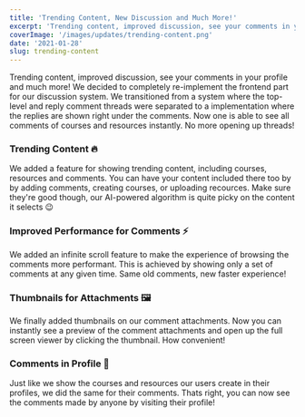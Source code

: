 ```yaml
---
title: 'Trending Content, New Discussion and Much More!'
excerpt: 'Trending content, improved discussion, see your comments in your profile and much more!'
coverImage: '/images/updates/trending-content.png'
date: '2021-01-28'
slug: trending-content
---
```


Trending content, improved discussion, see your comments in your profile and much more! We decided to completely re-implement the frontend part for our discussion system. We transitioned from a system where the top-level and reply comment threads were separated to a implementation where the replies are shown right under the comments. Now one is able to see all comments of courses and resources instantly. No more opening up threads!

### Trending Content 🔥

We added a feature for showing trending content, including courses, resources and comments. You can have your content included there too by by adding comments, creating courses, or uploading recources. Make sure they're good though, our AI-powered algorithm is quite picky on the content it selects 😉

### Improved Performance for Comments ⚡

We added an infinite scroll feature to make the experience of browsing the comments more performant. This is achieved by showing only a set of comments at any given time. Same old comments, new faster experience!

### Thumbnails for Attachments 🖼️

We finally added thumbnails on our comment attachments. Now you can instantly see a preview of the comment attachments and open up the full screen viewer by clicking the thumbnail. How convenient!

### Comments in Profile 💬

Just like we show the courses and resources our users create in their profiles, we did the same for their comments. Thats right, you can now see the comments made by anyone by visiting their profile!
